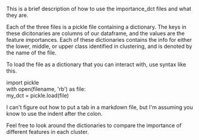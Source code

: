 This is a brief description of how to use the importance_dct files and what they are.

Each of the three files is a pickle file containing a dictionary. The keys in these dicitonaries are columns of our dataframe, and the values are the feature importances. Each of these dictionaries contains the info for either the lower, middle, or upper class identified in clustering, and is denoted by the name of the file.

To load the file as a dictionary that you can interact with, use syntax like this.

import pickle  
with open(filename, 'rb') as file:  
my_dct = pickle.load(file)  
  
I can't figure out how to put a tab in a markdown file, but I'm assuming you know to use the indent after the colon.  
  
Feel free to look around the dictionaries to compare the importance of different features in each cluster.